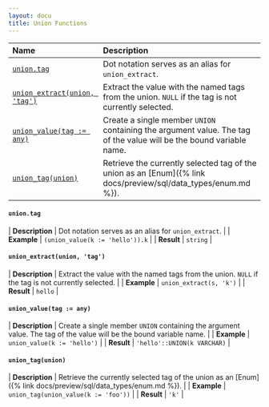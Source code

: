 ```yaml
---
layout: docu
title: Union Functions
---
```


<!-- markdownlint-disable MD001 -->

| Name | Description |
|:--|:-------|
| [`union.tag`](#uniontag) | Dot notation serves as an alias for `union_extract`. |
| [`union_extract(union, 'tag')`](#union_extractunion-tag) | Extract the value with the named tags from the union. `NULL` if the tag is not currently selected. |
| [`union_value(tag := any)`](#union_valuetag--any) | Create a single member `UNION` containing the argument value. The tag of the value will be the bound variable name. |
| [`union_tag(union)`](#union_tagunion) | Retrieve the currently selected tag of the union as an [Enum]({% link docs/preview/sql/data_types/enum.md %}). |

#### `union.tag`

<div class="nostroke_table"></div>

| **Description** | Dot notation serves as an alias for `union_extract`. |
| **Example** | `(union_value(k := 'hello')).k` |
| **Result** | `string` |

#### `union_extract(union, 'tag')`

<div class="nostroke_table"></div>

| **Description** | Extract the value with the named tags from the union. `NULL` if the tag is not currently selected. |
| **Example** | `union_extract(s, 'k')` |
| **Result** | `hello` |

#### `union_value(tag := any)`

<div class="nostroke_table"></div>

| **Description** | Create a single member `UNION` containing the argument value. The tag of the value will be the bound variable name. |
| **Example** | `union_value(k := 'hello')` |
| **Result** | `'hello'::UNION(k VARCHAR)` |

#### `union_tag(union)`

<div class="nostroke_table"></div>

| **Description** | Retrieve the currently selected tag of the union as an [Enum]({% link docs/preview/sql/data_types/enum.md %}). |
| **Example** | `union_tag(union_value(k := 'foo'))` |
| **Result** | `'k'` |
